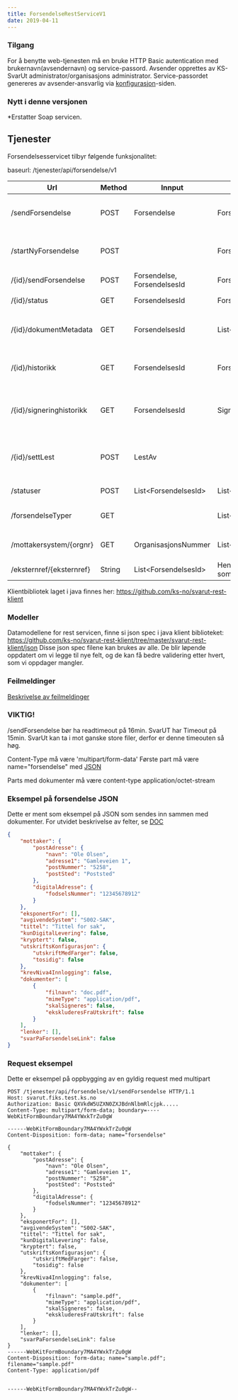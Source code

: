 ```yaml
---
title: ForsendelseRestServiceV1
date: 2019-04-11
---
```

### Tilgang

For å benytte web-tjenesten må en bruke HTTP Basic autentication med brukernavn(avsendernavn) og service-passord. Avsender opprettes av KS-SvarUt administrator/organisasjons administrator. Service-passordet genereres av avsender-ansvarlig via [konfigurasjon](https://svarut.ks.no/konfigurasjon/)-siden.

### Nytt i denne versjonen

*Erstatter Soap servicen.

## Tjenester

Forsendelsesservicet tilbyr følgende funksjonalitet:

baseurl: /tjenester/api/forsendelse/v1

| Url                                       | Method     | Innput                | Utdata                         | Kort beskrivelse                                                                            |
| ---------------------------------|--------- | --------------------------- | --------------------------------- | ----------------------------------------------------------------------------------------- |
| /sendForsendelse                    |POST            | Forsendelse                 | ForsendelsesId                    | Hovedtjeneste som sender inn forsendelse til ekspedering av KS-SvarUt.                      |
| /startNyForsendelse                  |POST           |                             | ForsendelsesId                    | Genererer forsendelsesid som brukes sammen med sendForsendelseMedId.                        |
| /{id}/sendForsendelse                |POST           | Forsendelse, ForsendelsesId | ForsendelsesId                    | Se sendForsendelse.                                                                         |
| /{id}/status                         |GET           | ForsendelsesId              | ForsendelsesStatus                | Henter status for en forsendelse.                                                           |
| /{id}/dokumentMetadata             |GET           | ForsendelsesId              | List\<DokumentMetadata\>          | Henter liste med informasjon om dokumentene til en forsendelse.                             |
| /{id}/historikk                   |GET    | ForsendelsesId              | ForsendelsesHistorikk             | Henter historikk for en forsendelse, tilsvarer ekspederingsloggen i forsendelsesoversikten. |
| /{id}/signeringhistorikk          |GET          | ForsendelsesId              | SigneringsHistorikk               | Henter signeringshistorikk (logg) på en forsendelse som er markert for signering.           |
| /{id}/settLest                |POST              | LestAv                      |                                   | Benyttes for å sette status til lest når dokumentet har blitt lest utenfor vårt system.     |
| /statuser                            |POST    | List\<ForsendelsesId\>      | List\<ForsendelsesStatus\>        | Henter status for flere forsendelser.                                                       |
| /forsendelseTyper      |GET                 |                             | List\<String\>                     | Henter alle forsendelsestyper som kan brukes i SvarInn.                                     |
| /mottakersystem/{orgnr}  |GET                | OrganisasjonsNummer         | List\<MottakerForsendelsesTyper\> | Henter alle konfigurerte mottakersystem for orgnr.                                          |
| /eksternref/{eksternref}         | String                      | List\<ForsendelsesId\>            | Henter liste med forsendelseider som har denne eksternRef.                                  |


Klientbibliotek laget i java finnes her: https://github.com/ks-no/svarut-rest-klient

### Modeller
Datamodellene for rest servicen, finne si json spec i java klient biblioteket: https://github.com/ks-no/svarut-rest-klient/tree/master/svarut-rest-klient/json
Disse json spec filene kan brukes av alle. De blir løpende oppdatert om vi legge til nye felt, og de kan få bedre validering etter hvert, som vi oppdager mangler.

### Feilmeldinger
[Beskrivelse av feilmeldinger](../../../fiks-plattform/integrasjoner/#feilmeldinger)

### VIKTIG!
/sendForsendelse bør ha readtimeout på 16min. SvarUT har Timeout på 15min. SvarUt kan ta i mot ganske store filer, derfor er denne timeouten så høg. 

Content-Type må være 'multipart/form-data'
Første part må være name="forsendelse" med [JSON](https://github.com/ks-no/svarut-rest-klient/blob/master/svarut-rest-klient/json/forsendelse.json)

Parts med dokumenter må være content-type application/octet-stream


### Eksempel på forsendelse JSON
Dette er ment som eksempel på JSON som sendes inn sammen med dokumenter.
For utvidet beskrivelse av felter, se [DOC](https://ks-no.github.io/svarut/integrasjon/forsendelsesservicev11/#forsendelse)
```json
{
    "mottaker": {
        "postAdresse": {
            "navn": "Ole Olsen",
            "adresse1": "Gamleveien 1",
            "postNummer": "5258",
            "postSted": "Poststed"
        },
        "digitalAdresse": {
            "fodselsNummer": "12345678912"
        }
    },
    "eksponertFor": [],
    "avgivendeSystem": "S002-SAK",
    "tittel": "Tittel for sak",
    "kunDigitalLevering": false,
    "kryptert": false,
    "utskriftsKonfigurasjon": {
        "utskriftMedFarger": false,
        "tosidig": false
    },
    "krevNiva4Innlogging": false,
    "dokumenter": [
        {
            "filnavn": "doc.pdf",
            "mimeType": "application/pdf",
            "skalSigneres": false,
            "ekskluderesFraUtskrift": false
        }
    ],
    "lenker": [],
    "svarPaForsendelseLink": false
}
```

### Request eksempel
Dette er eksempel på oppbygging av en gyldig request med multipart
```
POST /tjenester/api/forsendelse/v1/sendForsendelse HTTP/1.1
Host: svarut.fiks.test.ks.no
Authorization: Basic QXVkdW5UZXN0ZXJBdnNlbmRlcjpk.....
Content-Type: multipart/form-data; boundary=----WebKitFormBoundary7MA4YWxkTrZu0gW

------WebKitFormBoundary7MA4YWxkTrZu0gW
Content-Disposition: form-data; name="forsendelse"

{
    "mottaker": {
        "postAdresse": {
            "navn": "Ole Olsen",
            "adresse1": "Gamleveien 1",
            "postNummer": "5258",
            "postSted": "Poststed"
        },
        "digitalAdresse": {
            "fodselsNummer": "12345678912"
        }
    },
    "eksponertFor": [],
    "avgivendeSystem": "S002-SAK",
    "tittel": "Tittel for sak",
    "kunDigitalLevering": false,
    "kryptert": false,
    "utskriftsKonfigurasjon": {
        "utskriftMedFarger": false,
        "tosidig": false
    },
    "krevNiva4Innlogging": false,
    "dokumenter": [
        {
            "filnavn": "sample.pdf",
            "mimeType": "application/pdf",
            "skalSigneres": false,
            "ekskluderesFraUtskrift": false
        }
    ],
    "lenker": [],
    "svarPaForsendelseLink": false
}
------WebKitFormBoundary7MA4YWxkTrZu0gW
Content-Disposition: form-data; name="sample.pdf"; filename="sample.pdf"
Content-Type: application/pdf


------WebKitFormBoundary7MA4YWxkTrZu0gW--
``` 
